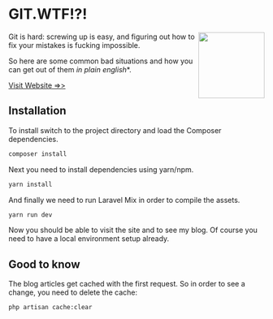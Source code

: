 # GIT.WTF!?!

<img src="https://raw.githubusercontent.com/meSingh/git.wtf/master/public/images/ohshit.png" align="right" width="130px"/>


Git is hard: screwing up is easy, and figuring out how to fix your mistakes is fucking impossible.

So here are some common bad situations and how you can get out of them _in plain english_*.

[Visit Website =>>](https://git.wtf)


## Installation

To install switch to the project directory and load the Composer dependencies.

``` bash
composer install
```

Next you need to install dependencies using yarn/npm.

``` bash
yarn install
```

And finally we need to run Laravel Mix in order to compile the assets.

``` bash
yarn run dev
```

Now you should be able to visit the site and to see my blog. Of course you need to have a local environment setup already.

## Good to know

The blog articles get cached with the first request. So in order to see a change, you need to delete the cache:

``` bash
php artisan cache:clear
```
